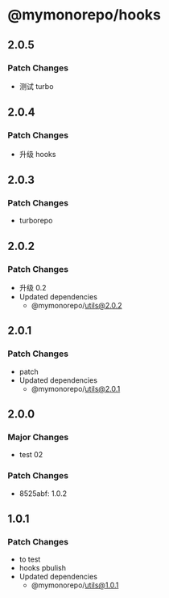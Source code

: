 # @mymonorepo/hooks

## 2.0.5

### Patch Changes

- 测试 turbo

## 2.0.4

### Patch Changes

- 升级 hooks

## 2.0.3

### Patch Changes

- turborepo

## 2.0.2

### Patch Changes

- 升级 0.2
- Updated dependencies
  - @mymonorepo/utils@2.0.2

## 2.0.1

### Patch Changes

- patch
- Updated dependencies
  - @mymonorepo/utils@2.0.1

## 2.0.0

### Major Changes

- test 02

### Patch Changes

- 8525abf: 1.0.2

## 1.0.1

### Patch Changes

- to test
- hooks pbulish
- Updated dependencies
  - @mymonorepo/utils@1.0.1
